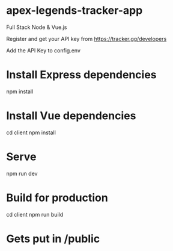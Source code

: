 # apex-legends-tracker-app
Full Stack Node &amp; Vue.js


Register and get your API key from https://tracker.gg/developers

Add the API Key to config.env

# Install Express dependencies
npm install

# Install Vue dependencies
cd client
npm install

# Serve
npm run dev

# Build for production
cd client
npm run build
# Gets put in /public

